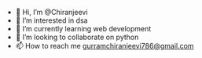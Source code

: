 - 👋 Hi, I’m @Chiranjeevi
- 👀 I’m interested in dsa
- 🌱 I’m currently learning web development
- 💞️ I’m looking to collaborate on python
- 📫 How to reach me gurramchiranjeevi786@gmail.com

<!---
Chiranjeevi549/Chiranjeevi549 is a ✨ special ✨ repository because its `README.md` (this file) appears on your GitHub profile.
You can click the Preview link to take a look at your changes.
--->

